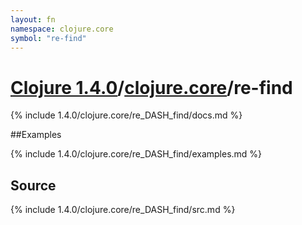```yaml
---
layout: fn
namespace: clojure.core
symbol: "re-find"
---
```


# [Clojure 1.4.0](../../)/[clojure.core](../)/re-find

{% include 1.4.0/clojure.core/re_DASH_find/docs.md %}

##Examples

{% include 1.4.0/clojure.core/re_DASH_find/examples.md %}
## Source
{% include 1.4.0/clojure.core/re_DASH_find/src.md %}


